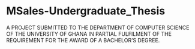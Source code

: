 # MSales-Undergraduate_Thesis
A PROJECT SUBMITTED TO THE DEPARTMENT OF COMPUTER  SCIENCE OF THE UNIVERSITY OF GHANA IN PARTIAL  FULFILMENT OF THE REQUIREMENT FOR THE AWARD OF A  BACHELOR’S DEGREE.
